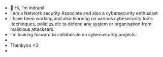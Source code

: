 - 👋 Hi, I’m indranil
- I am a Network security Associate and also a cybersecurity enthusiast
- i have been working and also learning on various  cybesecurity tools ,techinques, policies,etc to defend any system or organisation from malicious attacksers.  
-  I’m looking forward  to collaborate on cybersecurity projects.
-
-  Thankyou <3
-


<!---
indranilroy99/indranilroy99 is a ✨ special ✨ repository because its `README.md` (this file) appears on your GitHub profile.
You can click the Preview link to take a look at your changes.
--->
